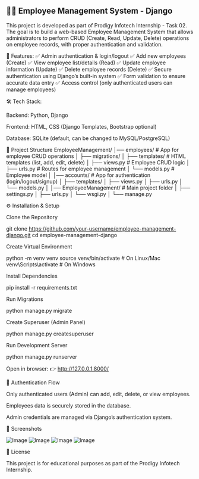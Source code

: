 👨‍💼 Employee Management System - Django
---------------------------------------

This project is developed as part of Prodigy Infotech Internship - Task 02.
The goal is to build a web-based Employee Management System that allows administrators to perform CRUD (Create, Read, Update, Delete) operations on employee records, with proper authentication and validation.

🚀 Features:
✅ Admin authentication & login/logout
✅ Add new employees (Create)
✅ View employee list/details (Read)
✅ Update employee information (Update)
✅ Delete employee records (Delete)
✅ Secure authentication using Django’s built-in system
✅ Form validation to ensure accurate data entry
✅ Access control (only authenticated users can manage employees)

🛠️ Tech Stack:

Backend: Python, Django

Frontend: HTML, CSS (Django Templates, Bootstrap optional)

Database: SQLite (default, can be changed to MySQL/PostgreSQL)

📂 Project Structure
EmployeeManagement/
│── employees/           # App for employee CRUD operations
│   ├── migrations/
│   ├── templates/       # HTML templates (list, add, edit, delete)
│   ├── views.py         # Employee CRUD logic
│   ├── urls.py          # Routes for employee management
│   └── models.py        # Employee model
│
│── accounts/            # App for authentication (login/logout/signup)
│   ├── templates/
│   ├── views.py
│   ├── urls.py
│   └── models.py
│
│── EmployeeManagement/  # Main project folder
│   ├── settings.py
│   ├── urls.py
│   └── wsgi.py
│
└── manage.py

⚙️ Installation & Setup

Clone the Repository

git clone https://github.com/your-username/employee-management-django.git
cd employee-management-django


Create Virtual Environment

python -m venv venv
source venv/bin/activate   # On Linux/Mac
venv\Scripts\activate      # On Windows


Install Dependencies

pip install -r requirements.txt


Run Migrations

python manage.py migrate


Create Superuser (Admin Panel)

python manage.py createsuperuser


Run Development Server

python manage.py runserver


Open in browser:
👉 http://127.0.0.1:8000/

🔐 Authentication Flow

Only authenticated users (Admin) can add, edit, delete, or view employees.

Employees data is securely stored in the database.

Admin credentials are managed via Django’s authentication system.

📸 Screenshots

![Image](https://github.com/user-attachments/assets/9a85d2c8-83c5-4517-81f7-ff208638e420)
![Image](https://github.com/user-attachments/assets/3e6686ba-2589-4af6-8ed8-6240d9bef36a)
![Image](https://github.com/user-attachments/assets/7ab95d42-542b-4065-b043-f4d7d050fa91)
![Image](https://github.com/user-attachments/assets/ab4b7245-a76d-4d92-8414-a6e06d8b283b)

📜 License

This project is for educational purposes as part of the Prodigy Infotech Internship.
